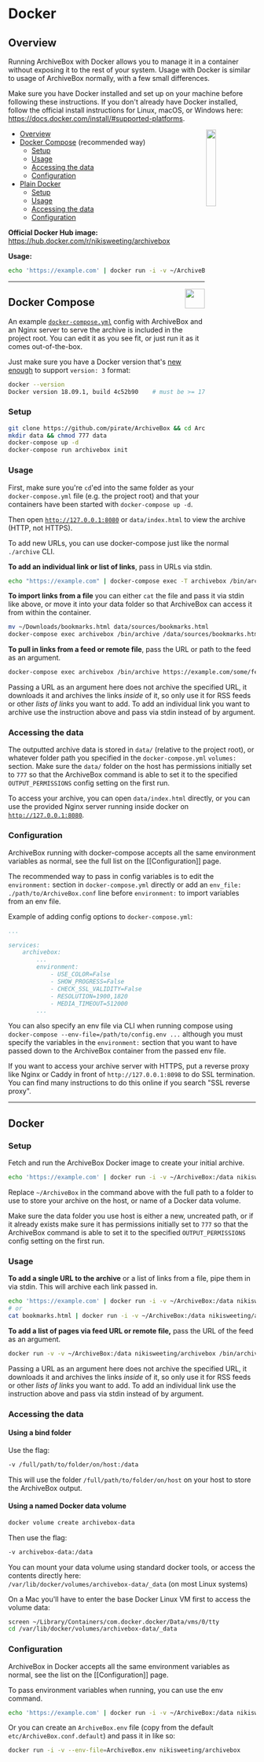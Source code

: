 # Docker

## Overview

Running ArchiveBox with Docker allows you to manage it in a container without exposing it to the rest of your system. Usage with Docker is similar to usage of ArchiveBox normally, with a few small differences.

Make sure you have Docker installed and set up on your machine before following these instructions. If you don't already have Docker installed, follow the official install instructions for Linux, macOS, or Windows here: https://docs.docker.com/install/#supported-platforms.

<img src="https://i.imgur.com/qFAPRwC.png" width="20%" align="right">

- [Overview](#)
- [Docker Compose](#docker-compose) (recommended way)
  - [Setup](#setup)
  - [Usage](#usage)
  - [Accessing the data](#accessing-the-data)
  - [Configuration](#configuration)
- [Plain Docker](#docker)
  - [Setup](#setup-1)
  - [Usage](#usage-1)
  - [Accessing the data](#accessing-the-data-1)
  - [Configuration](#configuration-1)

**Official Docker Hub image:**  
https://hub.docker.com/r/nikisweeting/archivebox

**Usage:**

```bash
echo 'https://example.com' | docker run -i -v ~/ArchiveBox:/data nikisweeting/archivebox add
```

---

<img src="https://i.imgur.com/knwOtky.png" height="40px" align="right">

## Docker Compose

An example [`docker-compose.yml`](https://github.com/pirate/ArchiveBox/blob/master/docker-compose.yml) config with ArchiveBox and an Nginx server to serve the archive is included in the project root. You can edit it as you see fit, or just run it as it comes out-of-the-box.

Just make sure you have a Docker version that's [new enough](https://docs.docker.com/compose/compose-file/) to support `version: 3` format:

```bash
docker --version
Docker version 18.09.1, build 4c52b90    # must be >= 17.04.0
```

### Setup

```bash
git clone https://github.com/pirate/ArchiveBox && cd ArchiveBox
mkdir data && chmod 777 data
docker-compose up -d
docker-compose run archivebox init
```

### Usage

First, make sure you're `cd`'ed into the same folder as your `docker-compose.yml` file (e.g. the project root) and that your containers have been started with `docker-compose up -d`.

Then open [`http://127.0.0.1:8080`](http://127.0.0.1:8080) or `data/index.html` to view the archive (HTTP, not HTTPS).

To add new URLs, you can use docker-compose just like the normal `./archive` CLI.

**To add an individual link or list of links**, pass in URLs via stdin.

```bash
echo "https://example.com" | docker-compose exec -T archivebox /bin/archive
```

**To import links from a file** you can either `cat` the file and pass it via stdin like above, or move it into your data folder so that ArchiveBox can access it from within the container.

```bash
mv ~/Downloads/bookmarks.html data/sources/bookmarks.html
docker-compose exec archivebox /bin/archive /data/sources/bookmarks.html
```

**To pull in links from a feed or remote file**, pass the URL or path to the feed as an argument.

```bash
docker-compose exec archivebox /bin/archive https://example.com/some/feed.rss
```

Passing a URL as an argument here does not archive the specified URL, it downloads it and archives the links _inside_ of it, so only use it for RSS feeds or other _lists of links_ you want to add. To add an individual link you want to archive use the instruction above and pass via stdin instead of by argument.

### Accessing the data

The outputted archive data is stored in `data/` (relative to the project root), or whatever folder path you specified in the `docker-compose.yml` `volumes:` section. Make sure the `data/` folder on the host has permissions initially set to `777` so that the ArchiveBox command is able to set it to the specified `OUTPUT_PERMISSIONS` config setting on the first run.

To access your archive, you can open `data/index.html` directly, or you can use the provided Nginx server running inside docker on [`http://127.0.0.1:8080`](http://127.0.0.1:8080).

### Configuration

ArchiveBox running with docker-compose accepts all the same environment variables as normal, see the full list on the [[Configuration]] page.

The recommended way to pass in config variables is to edit the `environment:` section in `docker-compose.yml` directly or add an `env_file: ./path/to/ArchiveBox.conf` line before `environment:` to import variables from an env file.

Example of adding config options to `docker-compose.yml`:

```yaml
...

services:
    archivebox:
        ...
        environment:
            - USE_COLOR=False
            - SHOW_PROGRESS=False
            - CHECK_SSL_VALIDITY=False
            - RESOLUTION=1900,1820
            - MEDIA_TIMEOUT=512000
        ...
```

You can also specify an env file via CLI when running compose using `docker-compose --env-file=/path/to/config.env ...` although you must specify the variables in the `environment:` section that you want to have passed down to the ArchiveBox container from the passed env file.

If you want to access your archive server with HTTPS, put a reverse proxy like Nginx or Caddy in front of `http://127.0.0.1:8098` to do SSL termination. You can find many instructions to do this online if you search "SSL reverse proxy".

---

## Docker

### Setup

Fetch and run the ArchiveBox Docker image to create your initial archive.

```bash
echo 'https://example.com' | docker run -i -v ~/ArchiveBox:/data nikisweeting/archivebox
```

Replace `~/ArchiveBox` in the command above with the full path to a folder to use to store your archive on the host, or name of a Docker data volume.

Make sure the data folder you use host is either a new, uncreated path, or if it already exists make sure it has permissions initially set to `777` so that the ArchiveBox command is able to set it to the specified `OUTPUT_PERMISSIONS` config setting on the first run.

### Usage

**To add a single URL to the archive** or a list of links from a file, pipe them in via stdin. This will archive each link passed in.

```bash
echo 'https://example.com' | docker run -i -v ~/ArchiveBox:/data nikisweeting/archivebox
# or
cat bookmarks.html | docker run -i -v ~/ArchiveBox:/data nikisweeting/archivebox
```

**To add a list of pages via feed URL or remote file,** pass the URL of the feed as an argument.

```bash
docker run -v -v ~/ArchiveBox:/data nikisweeting/archivebox /bin/archive 'https://example.com/some/rss/feed.xml'
```

Passing a URL as an argument here does not archive the specified URL, it downloads it and archives the links _inside_ of it, so only use it for RSS feeds or other _lists of links_ you want to add. To add an individual link use the instruction above and pass via stdin instead of by argument.

### Accessing the data

#### Using a bind folder

Use the flag:

```bash
-v /full/path/to/folder/on/host:/data
```

This will use the folder `/full/path/to/folder/on/host` on your host to store the ArchiveBox output.

#### Using a named Docker data volume

```bash
docker volume create archivebox-data
```

Then use the flag:

```bash
-v archivebox-data:/data
```

You can mount your data volume using standard docker tools, or access the contents directly here:  
`/var/lib/docker/volumes/archivebox-data/_data` (on most Linux systems)

On a Mac you'll have to enter the base Docker Linux VM first to access the volume data:

```bash
screen ~/Library/Containers/com.docker.docker/Data/vms/0/tty
cd /var/lib/docker/volumes/archivebox-data/_data
```

### Configuration

ArchiveBox in Docker accepts all the same environment variables as normal, see the list on the [[Configuration]] page.

To pass environment variables when running, you can use the env command.

```bash
echo 'https://example.com' | docker run -i -v ~/ArchiveBox:/data nikisweeting/archivebox env FETCH_SCREENSHOT=False /bin/archive
```

Or you can create an `ArchiveBox.env` file (copy from the default `etc/ArchiveBox.conf.default`) and pass it in like so:

```bash
docker run -i -v --env-file=ArchiveBox.env nikisweeting/archivebox
```
